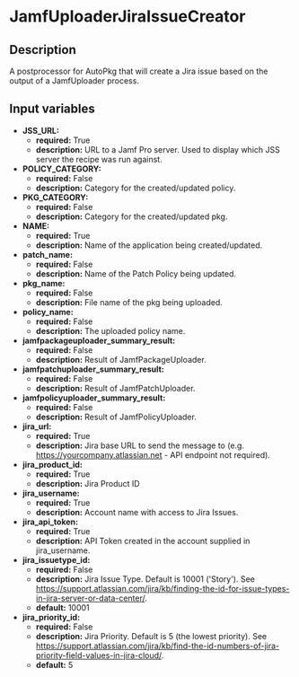 # JamfUploaderJiraIssueCreator

## Description

A postprocessor for AutoPkg that will create a Jira issue based on the output of a JamfUploader process.

## Input variables

- **JSS_URL:**
  - **required:** True
  - **description:** URL to a Jamf Pro server. Used to display which JSS server the recipe was run against.
- **POLICY_CATEGORY:**
  - **required:** False
  - **description:** Category for the created/updated policy.
- **PKG_CATEGORY:**
  - **required:** False
  - **description:** Category for the created/updated pkg.
- **NAME:**
  - **required:** True
  - **description:** Name of the application being created/updated.
- **patch_name:**
  - **required:** False
  - **description:** Name of the Patch Policy being updated.
- **pkg_name:**
  - **required:** False
  - **description:** File name of the pkg being uploaded.
- **policy_name:**
  - **required:** False
  - **description:** The uploaded policy name.
- **jamfpackageuploader_summary_result:**
  - **required:** False
  - **description:** Result of JamfPackageUploader.
- **jamfpatchuploader_summary_result:**
  - **required:** False
  - **description:** Result of JamfPatchUploader.
- **jamfpolicyuploader_summary_result:**
  - **required:** False
  - **description:** Result of JamfPolicyUploader.
- **jira_url:**
  - **required:** True
  - **description:** Jira base URL to send the message to (e.g. <https://yourcompany.atlassian.net> - API endpoint not required).
- **jira_product_id:**
  - **required:** True
  - **description:** Jira Product ID
- **jira_username:**
  - **required:** True
  - **description:** Account name with access to Jira Issues.
- **jira_api_token:**
  - **required:** True
  - **description:** API Token created in the account supplied in jira_username.
- **jira_issuetype_id:**
  - **required:** False
  - **description:** Jira Issue Type. Default is 10001 ('Story'). See <https://support.atlassian.com/jira/kb/finding-the-id-for-issue-types-in-jira-server-or-data-center/>.
  - **default:** 10001
- **jira_priority_id:**
  - **required:** False
  - **description:** Jira Priority. Default is 5 (the lowest priority). See <https://support.atlassian.com/jira/kb/find-the-id-numbers-of-jira-priority-field-values-in-jira-cloud/>.
  - **default:** 5
